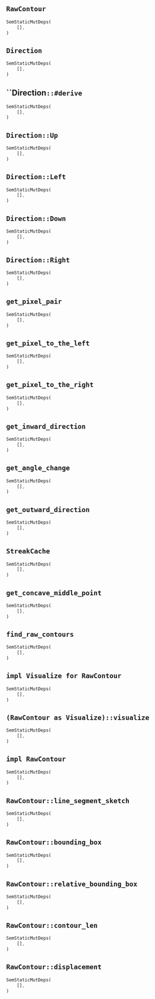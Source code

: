 ## `RawContour`

```rust
SemStaticMutDeps(
    [],
)
```

## `Direction`

```rust
SemStaticMutDeps(
    [],
)
```

## ``Direction`::#derive`

```rust
SemStaticMutDeps(
    [],
)
```

## `Direction::Up`

```rust
SemStaticMutDeps(
    [],
)
```

## `Direction::Left`

```rust
SemStaticMutDeps(
    [],
)
```

## `Direction::Down`

```rust
SemStaticMutDeps(
    [],
)
```

## `Direction::Right`

```rust
SemStaticMutDeps(
    [],
)
```

## `get_pixel_pair`

```rust
SemStaticMutDeps(
    [],
)
```

## `get_pixel_to_the_left`

```rust
SemStaticMutDeps(
    [],
)
```

## `get_pixel_to_the_right`

```rust
SemStaticMutDeps(
    [],
)
```

## `get_inward_direction`

```rust
SemStaticMutDeps(
    [],
)
```

## `get_angle_change`

```rust
SemStaticMutDeps(
    [],
)
```

## `get_outward_direction`

```rust
SemStaticMutDeps(
    [],
)
```

## `StreakCache`

```rust
SemStaticMutDeps(
    [],
)
```

## `get_concave_middle_point`

```rust
SemStaticMutDeps(
    [],
)
```

## `find_raw_contours`

```rust
SemStaticMutDeps(
    [],
)
```

## `impl Visualize for RawContour`

```rust
SemStaticMutDeps(
    [],
)
```

## `(RawContour as Visualize)::visualize`

```rust
SemStaticMutDeps(
    [],
)
```

## `impl RawContour`

```rust
SemStaticMutDeps(
    [],
)
```

## `RawContour::line_segment_sketch`

```rust
SemStaticMutDeps(
    [],
)
```

## `RawContour::bounding_box`

```rust
SemStaticMutDeps(
    [],
)
```

## `RawContour::relative_bounding_box`

```rust
SemStaticMutDeps(
    [],
)
```

## `RawContour::contour_len`

```rust
SemStaticMutDeps(
    [],
)
```

## `RawContour::displacement`

```rust
SemStaticMutDeps(
    [],
)
```

